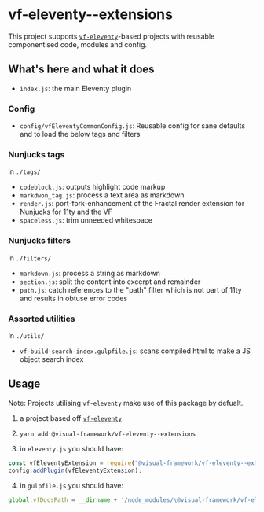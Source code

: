 # vf-eleventy--extensions

This project supports [`vf-eleventy`](https://github.com/visual-framework/vf-eleventy)-based
projects with reusable componentised code, modules and config.

## What's here and what it does

- `index.js`: the main Eleventy plugin

### Config

- `config/vfEleventyCommonConfig.js`: Reusable config for sane defaults and to load the below tags and filters

### Nunjucks tags

in `./tags/`

- `codeblock.js`: outputs highlight code markup
- `markdwon_tag.js`: process a text area as markdown
- `render.js`: port-fork-enhancement of the Fractal render extension for Nunjucks for 11ty and the VF
- `spaceless.js`: trim unneeded whitespace

### Nunjucks filters

in `./filters/`

- `markdown.js`: process a string as markdown
- `section.js`: split the content into excerpt and remainder
- `path.js`: catch references to the "path" filter which is not part of 11ty and results in obtuse error codes

### Assorted utilities

In `./utils/`

- `vf-build-search-index.gulpfile.js`: scans compiled html to make a JS object search index

## Usage

Note: Projects utilising `vf-eleventy` make use of this package by defualt.

1. a project based off [`vf-eleventy`](https://github.com/visual-framework/vf-eleventy)
2. `yarn add @visual-framework/vf-eleventy--extensions`

3. in `eleventy.js` you should have:

```js
const vfEleventyExtension = require("@visual-framework/vf-eleventy--extensions");
config.addPlugin(vfEleventyExtension);
```

4. in `gulpfile.js` you should have:

```js
global.vfDocsPath = __dirname + '/node_modules/\@visual-framework/vf-eleventy--extensions/fractal/docs';
```
